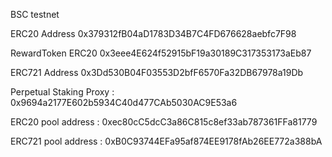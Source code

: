 
BSC testnet

ERC20 Address 0x379312fB04aD1783D34B7C4FD676628aebfc7F98

RewardToken ERC20 0x3eee4E624f52915bF19a30189C317353173aEb87

ERC721 Address 0x3Dd530B04F03553D2bfF6570Fa32DB67978a19Db

Perpetual Staking Proxy :  0x9694a2177E602b5934C40d477CAb5030AC9E53a6

ERC20 pool address :  0xec80cC5dcC3a86C815c8ef33ab787361FFa81779

ERC721 pool address :  0xB0C93744EFa95af874EE9178fAb26EE772a388bA


